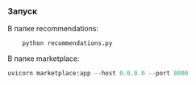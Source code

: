 ### Запуск

В папке recommendations:  
```python
    python recommendations.py
```

В папке marketplace:
```python
uvicorn marketplace:app --host 0.0.0.0 --port 8000
```